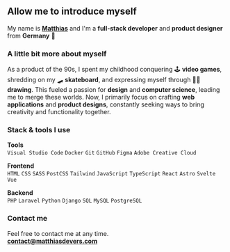 ## Allow me to introduce myself

My name is **[Matthias](https://matthiasdevers.com)** and I'm a **full-stack developer** and **product designer** from **Germany** 🍻

### A little bit more about myself

As a product of the 90s, I spent my childhood conquering 🕹️ **video games**, shredding on my 🛹 **skateboard**, and expressing myself through ✍🏼 **drawing**. This fueled a passion for **design** and **computer science**, leading me to merge these worlds. Now, I primarily focus on crafting **web applications** and **product designs**, constantly seeking ways to bring creativity and functionality together.

### Stack & tools I use

**Tools**\
`Visual Studio Code` `Docker` `Git` `GitHub` `Figma` `Adobe Creative Cloud`

**Frontend**\
`HTML` `CSS` `SASS` `PostCSS` `Tailwind` `JavaScript` `TypeScript` `React` `Astro` `Svelte` `Vue`

**Backend**\
`PHP` `Laravel` `Python` `Django` `SQL` `MySQL` `PostgreSQL`

### Contact me

Feel free to contact me at any time.\
**[contact@matthiasdevers.com](mailto:contact@matthiasdevers.com)**